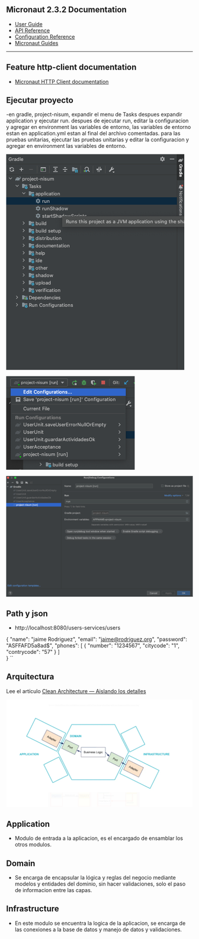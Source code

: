 ## Micronaut 2.3.2 Documentation

- [User Guide](https://docs.micronaut.io/2.3.2/guide/index.html)
- [API Reference](https://docs.micronaut.io/2.3.2/api/index.html)
- [Configuration Reference](https://docs.micronaut.io/2.3.2/guide/configurationreference.html)
- [Micronaut Guides](https://guides.micronaut.io/index.html)

---

## Feature http-client documentation

- [Micronaut HTTP Client documentation](https://docs.micronaut.io/latest/guide/index.html#httpClient)

## Ejecutar proyecto

-en gradle, project-nisum, expandir el menu de Tasks despues expandir application y ejecutar run.
despues de ejecutar run, editar la configuracion y agregar en environment las variables de entorno, las variables de
entorno estan en
application.yml estan al final del archivo comentadas. para las pruebas unitarias, ejecutar las pruebas unitarias y
editar la configuracion y agregar en environment las variables de entorno.

![img.png](img.png)

![img_1.png](img_1.png)

![img_2.png](img_2.png)

## Path y json

- http://localhost:8080/users-services/users

{
    "name": "jaime Rodriguez",
    "email": "jaime@rodriguez.org",
    "password": "ASFFAFD5a8ad$",
    "phones": [
        {
            "number": "1234567",
            "citycode": "1",
            "contrycode": "57"
        }
    ]   
}
``
## Arquitectura 

Lee el artículo [Clean Architecture — Aislando los detalles](https://medium.com/bancolombia-tech/clean-architecture-aislando-los-detalles-4f9530f35d7a)

![img_3.png](img_3.png)

## Application 
- Modulo de entrada a la aplicacion, es el encargado de ensamblar los otros modulos.

## Domain
- Se encarga de  encapsular la lógica y reglas del negocio mediante modelos y entidades del dominio, sin hacer validaciones, solo el paso de informacion entre las capas.

## Infrastructure
- En este modulo se encuentra la logica de la aplicacion, se encarga de las conexiones a la base de datos y manejo de datos y validaciones.